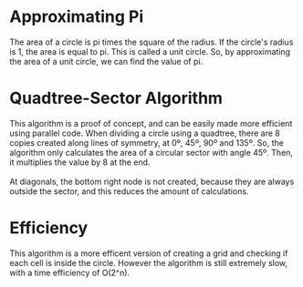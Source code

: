 # Approximating Pi
The area of a circle is pi times the square of the radius. If the circle's radius is 1, the area is equal to pi. This is called a unit circle. So, by approximating the area of a unit circle, we can find the value of pi.
# Quadtree-Sector Algorithm
This algorithm is a proof of concept, and can be easily made more efficient using parallel code. When dividing a circle using a quadtree, there are 8 copies created along lines of symmetry, at 0º, 45º, 90º and 135º. So, the algorithm only calculates the area of a circular sector with angle 45º. Then, it multiplies the value by 8 at the end.<br><br>At diagonals, the bottom right node is not created, because they are always outside the sector, and this reduces the amount of calculations.
# Efficiency
This algorithm is a more efficent version of creating a grid and checking if each cell is inside the circle. However the algorithm is still extremely slow, with a time efficiency of O(2^n).
